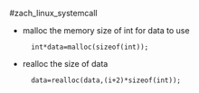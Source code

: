 #zach_linux_systemcall



* malloc the memory size of int for data to use

		int*data=malloc(sizeof(int));

* realloc the size of data

		data=realloc(data,(i+2)*sizeof(int));

